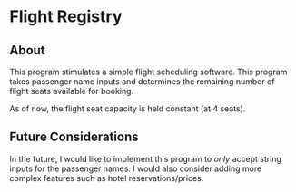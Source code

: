 # Flight Registry

## About
This program stimulates a simple flight scheduling software. This program takes passenger name inputs and determines
the remaining number of flight seats available for booking.

As of now, the flight seat capacity is held constant (at 4 seats). 

## Future Considerations
In the future, I would like to implement this program to *only* accept string inputs for the passenger names. 
I would also consider adding more complex features such as hotel reservations/prices.
